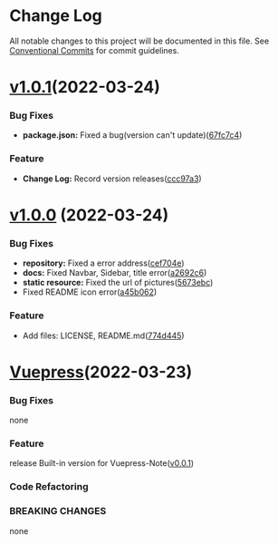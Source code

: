 # Change Log

All notable changes to this project will be documented in this file.
See [Conventional Commits](https://conventionalcommits.org) for commit guidelines.

# [v1.0.1](https://github.com/pakholam/vuepress-note/compare/v1.0.0...v1.0.1)(2022-03-24)

### Bug Fixes
* **package.json:** Fixed a bug(version can't update)([67fc7c4](67fc7c45fff2ad125b1af0dec0985b45da88fea1))

### Feature

* **Change Log:** Record version releases([ccc97a3](ccc97a3ce79e16b16515cd60bf1ac7c9b25385cc))

# [v1.0.0](https://github.com/pakholam/vuepress-note/compare/vuepress...v1.0.0) (2022-03-24)

### Bug Fixes

* **repository:** Fixed a error address([cef704e](cef704e11e82add7b1769815836f6a0771fc2eb2))
* **docs:** Fixed Navbar, Sidebar, title error([a2692c6](a2692c62c962f9bbc7b940aa789d4eb9565b419b))
* **static resource:** Fixed the url of pictures([5673ebc](5673ebca38ecc1311187ba758118c2e320a6534e))
* Fixed README icon error([a45b062](a45b0625cbbbeef63374006ffddf27ad0e6f79c6))

### Feature

* Add files: LICENSE, README.md([774d445](774d445d98d58f5d4c2c9b7002d9da7a448037d4))



# [Vuepress](https://github.com/pakholam/vuepress-note/releases/tag/vuepress)(2022-03-23)

### Bug Fixes
none

### Feature
release Built-in version for Vuepress-Note([v0.0.1](https://github.com/pakholam/vuepress-note/releases/tag/vuepress))

### Code Refactoring

### BREAKING CHANGES
none
